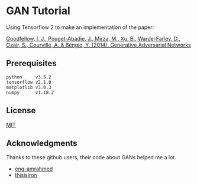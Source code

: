 # GAN Tutorial

Using Tensorflow 2 to make an implementation of the paper: 

[Goodfellow, I. J., Pouget-Abadie, J., Mirza, M., Xu, B., Warde-Farley, D., Ozair, S., Courville, A. & Bengio, Y. (2014). Generative Adversarial Networks](https://arxiv.org/abs/1406.2661)

## Prerequisites 

```
python     v3.5.2
tensorflow v2.1.0
matplotlib v3.0.3
numpy      v1.18.2
```

## License

[MIT](https://choosealicense.com/licenses/mit/)

## Acknowledgments

Thanks to these github users, their code about GANs helped me a lot.  

* [eng-amrahmed](https://github.com/eng-amrahmed/vanilla-gan-tf2)
* [thisisiron](https://github.com/thisisiron/TF2-GAN/tree/master/gan)
